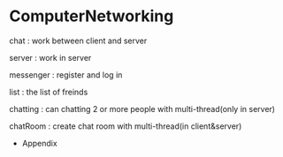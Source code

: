 # ComputerNetworking

chat : work between client and server

server : work in server

messenger : register and log in

list : the list of freinds

chatting : can chatting 2 or more people with multi-thread(only in server)

chatRoom : create chat room with multi-thread(in client&server)


- Appendix

